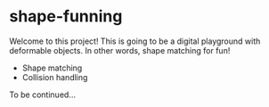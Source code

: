 # shape-funning

Welcome to this project! This is going to be a  digital playground with deformable objects. In other words, shape matching for fun! 

* Shape matching
* Collision handling

To be continued...
